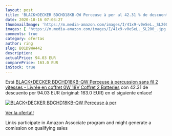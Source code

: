 ```yaml
---
layout: post
title: 'BLACK+DECKER BDCHD18KB-QW Perceuse à per al 42.31 % de descuento'
date: 2020-10-16 07:03:27
thumbnailImage: 'https://m.media-amazon.com/images/I/41x9-v0eSeL._SL200_.jpg'
images: [ 'https://m.media-amazon.com/images/I/41x9-v0eSeL._SL200_.jpg' ]
comments: true
category: ofertas
author: ring
slug: B01D9WA442
description:
actualPrice: 94.03 EUR
comparePrice: 163.0 EUR
inStock: true
---
```


Está [BLACK+DECKER BDCHD18KB-QW Perceuse à percussion sans fil 2 vitesses - Livrée en coffret 0W  18V  Coffret  2 Batteries](https://www.amazon.fr/dp/B01D9WA442/?tag=tolees0d-21) con 42.31 de descuento por 94.03 EUR (original: 163.0 EUR) en el siguiente enlace!

[![BLACK+DECKER BDCHD18KB-QW Perceuse à per](https://m.media-amazon.com/images/I/41x9-v0eSeL._SL200_.jpg)](https://www.amazon.fr/dp/B01D9WA442/?tag=tolees0d-21)

[Ver la oferta!!](https://www.amazon.fr/dp/B01D9WA442/?tag=tolees0d-21)

Links participate in Amazon Associate program and might generate a comission on qualifying sales


